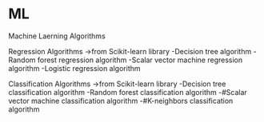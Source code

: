 # ML
Machine Laerning Algorithms

Regression Algorithms
->from Scikit-learn library
-Decision tree algorithm
-Random forest regression algorithm
-Scalar vector machine regression algorithm
-Logistic regression algorithm

Classification Algorithms
->from Scikit-learn library
-Decision tree classification algorithm
-Random forest classification algorithm
-#Scalar vector machine classification algorithm
-#K-neighbors classification algorithm
